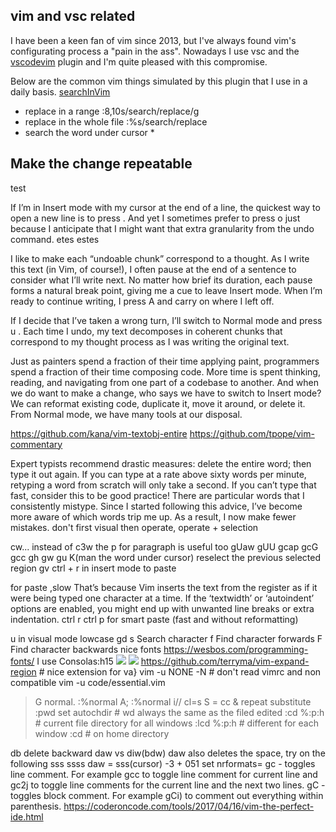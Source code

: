 ## vim and vsc related

I have been a keen fan of vim since 2013, but I've always found vim's configurating process a "pain in the ass". Nowadays I use vsc and the [vscodevim](https://github.com/VSCodeVim/Vim) plugin and I'm quite pleased with this compromise.

Below are the common vim things simulated by this plugin that I use in a daily basis.
[searchInVim](https://www.linux.com/tutorials/vim-tips-basics-search-and-replace/)

* replace in a range
:8,10s/search/replace/g
* replace in the whole file
:%s/search/replace
* search the word under cursor
\*



## Make the change repeatable
test<F2>

If I’m in Insert mode with my cursor at the end of a line, the quickest way to open a new line is to press <CR> . And yet I sometimes prefer to press <Esc>o just because I anticipate that I might want that extra granularity from the undo command.
etes estes

I like to make each “undoable chunk” correspond to a thought. As I write this text (in Vim, of course!), I often pause at the end of a sentence to consider what I’ll write next. No matter how brief its duration, each pause forms a natural break point, giving me a cue to leave Insert mode. When I’m ready to continue writing, I press A and carry on where I left off.

If I decide that I’ve taken a wrong turn, I’ll switch to Normal mode and press u . Each time I undo, my text decomposes in coherent chunks that correspond to my thought process as I was writing the original text.

Just as painters spend a fraction of their time applying paint, programmers spend a fraction of their time composing code. More time is spent thinking, reading, and navigating from one part of a codebase to another. And when we do want to make a change, who says we have to switch to Insert mode? We can reformat existing code, duplicate it, move it around, or delete it. From Normal mode, we have many tools at our disposal.

https://github.com/kana/vim-textobj-entire
https://github.com/tpope/vim-commentary

Expert typists recommend drastic measures: delete the entire word; then type it out again. If you can type at a rate above sixty words per minute, retyping a word from scratch will only take a second. If you can’t type that fast, consider this to be good practice! There are particular words that I consistently mistype. Since I started following this advice, I’ve become more aware of which words trip me up. As a result, I now make fewer mistakes.
don't first visual then operate, operate + selection

cw... instead of c3w
the p for paragraph is useful too
gUaw
gUU
gcap gcG gcc
gh gw gu
K(man the word under cursor)
reselect the previous selected region gv
ctrl + r in insert mode to paste

for paste ,slow That’s because Vim inserts the text from the register as if it were being typed one character at a time. If the ‘textwidth’ or ‘autoindent’ options are enabled, you might end up with unwanted line breaks or extra indentation.
ctrl r ctrl p for smart paste (fast and without reformatting)

u in visual mode lowcase
gd
<leader><leader> s <char>	Search character
<leader><leader> f <char>	Find character forwards
<leader><leader> F <char>	Find character backwards
nice fonts https://wesbos.com/programming-fonts/  I use Consolas:h15
![](http://justfrenchy.fr/img/2019-03-11-18-04-02.png)
![](http://justfrenchy.fr/img/2019-03-11-18-09-33.png)
https://github.com/terryma/vim-expand-region    # nice extension for va}
vim -u NONE -N # don't read vimrc and non compatible
vim -u code/essential.vim
>G
normal.
:%normal A;
:%normal i//
cl=s
S = cc
& repeat substitute
:pwd
set autochdir   # wd always the same as the filed edited
:cd %:p:h     # current file directory for all windows
:lcd %:p:h # different for each window
:cd  # on home directory

db delete backward
daw vs diw(bdw)   daw also deletes the space, try on the following
sss ssss  daw = sss(cursor)
-3 + 051  set nrformats=
gc - toggles line comment. For example gcc to toggle line comment for current line and gc2j to toggle line comments for the current line and the next two lines.
gC - toggles block comment. For example gCi) to comment out everything within parenthesis.
https://coderoncode.com/tools/2017/04/16/vim-the-perfect-ide.html
